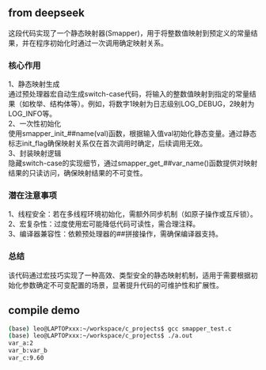 ## from deepseek
这段代码实现了一个静态映射器(Smapper)，用于将整数值映射到预定义的常量结果，并在程序初始化时通过一次调用确定映射关系。
### 核心作用
1、静态映射生成  
通过预处理器宏自动生成switch-case代码，将输入的整数值映射到指定的常量结果（如枚举、结构体等）。例如，将数字1映射为日志级别LOG_DEBUG，2映射为LOG_INFO等。  
2、一次性初始化  
使用smapper_init_##name(val)函数，根据输入值val初始化静态变量。通过静态标志init_flag确保映射关系仅在首次调用时确定，后续调用无效。  
3、封装映射逻辑  
隐藏switch-case的实现细节，通过smapper_get_##var_name()函数提供对映射结果的只读访问，确保映射结果的不可变性。
### 潜在注意事项  
1、线程安全：若在多线程环境初始化，需额外同步机制（如原子操作或互斥锁）。  
2、宏复杂性：过度使用宏可能降低代码可读性，需合理注释。  
3、编译器兼容性：依赖预处理器的##拼接操作，需确保编译器支持。  
### 总结
该代码通过宏技巧实现了一种高效、类型安全的静态映射机制，适用于需要根据初始化参数确定不可变配置的场景，显著提升代码的可维护性和扩展性。  
## compile demo
```bash
(base) leo@LAPTOPxxx:~/workspace/c_projects$ gcc smapper_test.c 
(base) leo@LAPTOPxxx:~/workspace/c_projects$ ./a.out 
var_a:2
var_b:var_b
var_c:9.60
```
